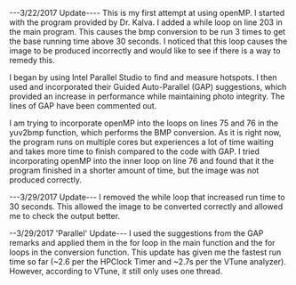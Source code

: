 ---3/22/2017 Update----
This is my first attempt at using openMP. I started with the program provided by Dr. Kalva. I added a while loop on line 203 in the main program. This causes the bmp conversion to be run 3 times to get the base running time above 30 seconds. I noticed that this loop causes the image to be produced incorrectly and would like to see if there is a way to remedy this.

I began by using Intel Parallel Studio to find and measure hotspots. I then used and incorporated their Guided Auto-Parallel (GAP) suggestions, which provided an increase in performance while maintaining photo integrity. The lines of GAP have been commented out.

I am trying to incorporate openMP into the loops on lines 75 and 76 in the yuv2bmp function, which performs the BMP conversion. As it is right now, the program runs on multiple cores but experiences a lot of time waiting and takes more time to finish compared to the code with GAP. I tried incorporating openMP into the inner loop on line 76 and found that it the program finished in a shorter amount of time, but the image was not produced correctly.

---3/29/2017 Update---
I removed the while loop that increased run time to 30 seconds. This allowed the image to be converted correctly and allowed me to check the output better.

--3/29/2017 'Parallel' Update---
I used the suggestions from the GAP remarks and applied them in the for loop in the main function and the for loops in the conversion function. This update has given me the fastest run time so far (~2.6 per the HPClock Timer and ~2.7s per the VTune analyzer). However, according to VTune, it still only uses one thread.